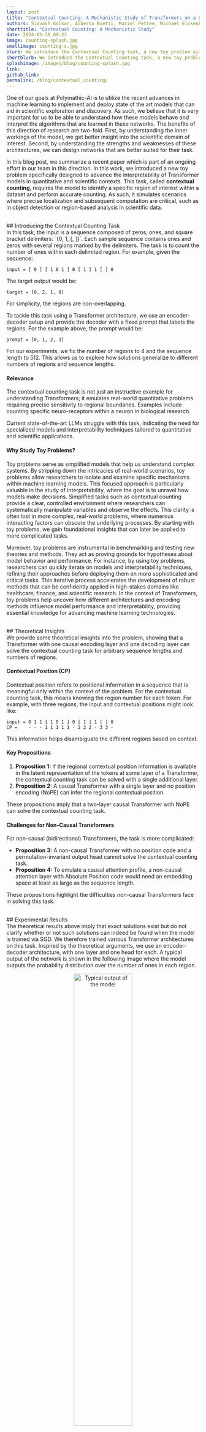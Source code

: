 ```yaml
---
layout: post
title: "Contextual Counting: A Mechanistic Study of Transformers on a Quantitative Task"
authors: Siavash Golkar, Alberto Bietti, Mariel Pettee, Michael Eickenberg, Miles Cranmer, Keiya Hirashima, Geraud Krawezik, Nicholas Lourie, Michael McCabe, Rudy Morel, Ruben Ohana, Liam Holden Parker, Bruno Régaldo-Saint Blancard, Kyunghyun Cho, Shirley&nbsp;Ho
shorttitle: "Contextual Counting: A Mechanistic Study"
date: 2024-05-30 09:23
image: counting-splash.jpg
smallimage: counting-s.jpg
blurb: We introduce the Contextual Counting task, a new toy problem aimed at exploring interpretability of Transformer models in quantitative domains. We compare the performance of causal and non-causal models with different position codes and find causal models with RoPE and NoPE significantly outperform other configurations. We provide detailed explanation of how the circuits function and what makes them succeed or fail in generalization to out-of-distribution samples.
shortblurb: We introduce the Contextual Counting task, a new toy problem aimed at exploring interpretability of Transformer models in quantitative domains.
splashimage: /images/blog/counting-splash.jpg
link: 
github_link: 
permalink: /blog/contextual_counting/
---
```


One of our goals at Polymathic-AI is to utilize the recent advances in machine learning to implement and deploy state of the art models that can aid in scientific exploration and discovery. As such, we believe that it is very important for us to be able to understand how these models behave and interpret the algorithms that are learned in these networks. The benefits of this direction of research are two-fold. First, by understanding the inner workings of the model, we get better insight into the scientific domain of interest. Second, by understanding the strengths and weaknesses of these architectures, we can design networks that are better suited for their task.

In this blog post, we summarize a recent paper which is part of an ongoing effort in our team in this direction. In this work, we introduced a new toy problem specifically designed to advance the interpretability of Transformer models in quantitative and scientific contexts. This task, called **contextual counting**, requires the model to identify a specific region of interest within a dataset and perform accurate counting. As such, it simulates scenarios where precise localization and subsequent computation are critical, such as in object detection or region-based analysis in scientific data. 

<br>
## Introducing the Contextual Counting Task
<br>
In this task, the input is a sequence composed of zeros, ones, and square bracket delimiters: `{0, 1, [, ]}`. Each sample sequence contains ones and zeros with several regions marked by the delimiters. The task is to count the number of ones within each delimited region. For example, given the sequence:

```
input = [ 0 ] [ 1 0 1 ] 0 [ 1 ] 1 [ ] 0
```

The target output would be:

```
target = [0, 2, 1, 0]
```

For simplicity, the regions are non-overlapping.

To tackle this task using a Transformer architecture, we use an encoder-decoder setup and provide the decoder with a fixed prompt that labels the regions. For the example above, the prompt would be:

```
prompt = [0, 1, 2, 3]
```

For our experiments, we fix the number of regions to 4 and the sequence length to 512. This allows us to explore how solutions generalize to different numbers of regions and sequence lengths.

#### Relevance

The contextual counting task is not just an instructive example for understanding Transformers; it emulates real-world quantitative problems requiring precise sensitivity to regional boundaries. Examples include counting specific neuro-receptors within a neuron in biological research.

Current state-of-the-art LLMs struggle with this task, indicating the need for specialized models and interpretability techniques tailored to quantitative and scientific applications.

#### Why Study Toy Problems?

Toy problems serve as simplified models that help us understand complex systems. By stripping down the intricacies of real-world scenarios, toy problems allow researchers to isolate and examine specific mechanisms within machine learning models. This focused approach is particularly valuable in the study of interpretability, where the goal is to unravel how models make decisions. Simplified tasks such as contextual counting provide a clear, controlled environment where researchers can systematically manipulate variables and observe the effects. This clarity is often lost in more complex, real-world problems, where numerous interacting factors can obscure the underlying processes. By starting with toy problems, we gain foundational insights that can later be applied to more complicated tasks.

Moreover, toy problems are instrumental in benchmarking and testing new theories and methods. They act as proving grounds for hypotheses about model behavior and performance. For instance, by using toy problems, researchers can quickly iterate on models and interpretability techniques, refining their approaches before deploying them on more sophisticated and critical tasks. This iterative process accelerates the development of robust methods that can be confidently applied in high-stakes domains like healthcare, finance, and scientific research. In the context of Transformers, toy problems help uncover how different architectures and encoding methods influence model performance and interpretability, providing essential knowledge for advancing machine learning technologies.

<br>
## Theoretical Insights
<br>
We provide some theoretical insights into the problem, showing that a Transformer with one causal encoding layer and one decoding layer can solve the contextual counting task for arbitrary sequence lengths and numbers of regions.

#### Contextual Position (CP)

Contextual position refers to positional information in a sequence that is meaningful only within the context of the problem. For the contextual counting task, this means knowing the region number for each token. For example, with three regions, the input and contextual positions might look like:

```
input = 0 1 1 [ 1 0 1 ] 0 [ 1 ] 1 [ ] 0
CP =    - - - 1 1 1 1 1 - 2 2 2 - 3 3 -
```

This information helps disambiguate the different regions based on context.

#### Key Propositions

1. **Proposition 1:** If the regional contextual position information is available in the latent representation of the tokens at some layer of a Transformer, the contextual counting task can be solved with a single additional layer.
2. **Proposition 2:** A causal Transformer with a single layer and no position encoding (NoPE) can infer the regional contextual position.

These propositions imply that a two-layer causal Transformer with NoPE can solve the contextual counting task.

#### Challenges for Non-Causal Transformers

For non-causal (bidirectional) Transformers, the task is more complicated:

- **Proposition 3:** A non-causal Transformer with no position code and a permutation-invariant output head cannot solve the contextual counting task.
- **Proposition 4:** To emulate a causal attention profile, a non-causal attention layer with Absolute Position code would need an embedding space at least as large as the sequence length.

These propositions highlight the difficulties non-causal Transformers face in solving this task.


<br>
## Experimental Results
<br>
The theoretical results above imply that exact solutions exist but do not clarify whether or not such solutions can indeed be found when the model is trained via SGD. We therefore trained various Transformer architectures on this task. Inspired by the theoretical arguments, we use an encoder-decoder architecture, with one layer and one head for each. A typical output of the network is shown in the following image where the model outputs the probability distribution over the number of ones in each region.

<p align="center">
  <img src="/images/blog/counting/output.png" alt="Typical output of the model" width="55%" style="mix-blend-mode: darken;">
</p>


We summarize the results of this empirical exploration below.

#### 1. Causal transformers significantly outperform non-causal ones.

<p align="center">
  <img src="/images/blog/counting/accuracy.png" alt="Performance of the different configuraiton" width="55%" style="mix-blend-mode: darken;">
</p>

The above figure shows the performance of different Transformer configurations. The most prominant feature of this figure is that non-causal transformers with any positional encoding fail to get good performance. In contrast, causal Transformers can achieve close to 100\% accuracy.

#### 2. NoPE is best but harder to train than RoPE.


We also see that the very best model is trained with NoPE but RoPE is much more consistent in training.

#### 3. In the best performing models, the encoder captures the regional contextual position information.

As described above, the regional contextual position is an important piece of information for this task. Looking at the projection of the 1-token embeddings in the different regions, we see that this information is accurately captured. 

<p align="center">
  <img src="/images/blog/counting/pca_proj.png" alt="PCA projection of the 1-tokens after the encoder layer." width="45%" style="mix-blend-mode: darken;">
</p>

By looking at the details of the attention module of the encoder, we see that in causal models, this information is inferred by attending to all the previous delimiter tokens equally. Each token can tell which region it is in by looking at how many delimiter tokens of each kind preceded it.


#### 4. In the best performing models, the decoder attends only to the 1-tokens in the relevant region.

We can verify explicitly that the inferred regional contextual position in the encoder is used in the decoder cross-attention module such that the attention profile is focused on the 1-tokens of the relevant region (in the below figure, the third region).

<p align="center">
  <img src="/images/blog/counting/decoder.png" alt="The attention profile of the decoder." width="45%" style="mix-blend-mode: darken;">
</p>

We see that in this example, the decoder also attends to the beginning-of-sequence token. The reason for this is that, if the model *only* attends to the 1-tokens, then the number of the 1-tokens - the quantity of interest - is going to cancel in the calculation of the softmax. However, if there is another token, then the number of 1-tokens will be preserved. In this way, this other token acts as a bias term when computing the output of the attention module. 

#### 6. Out-of-distribution generalization is directly linked to which tokens are used as bias terms.

The figure below shows the behavior of three different type of solutions when generalizing to sequences of different lengths and inputs with different number of regions. Even though all three attain the same performance on the in-distribution data, their out-of-distribution performance is very different. Why is this the case?

<p align="center">
  <img src="/images/blog/counting/var_sols.png" alt="Different types of solutions." width="95%" style="mix-blend-mode: darken;">
</p>

We can get a hint at what might be the culprit by looking at the attention pattern of the decoder. The attention pattern given in the previous point pertains to the blue dots on this figure, i.e. the model that generalizes best. 

The figure below, shows the attention pattern of the orange dots, i.e. the model that generalizes do different seuqence lengths but not to different region numbers. We see that as before, the decoder pays attention to the 1-tokens of the relevant region (in this case the first region), however this time the role of the bias term is played by the ]-tokens. During training, the number of regions is fixed at 4, and therefore the number of ]-tokens can be used as a constant bias. However, this is not the case when the number of regions changes. This explains why this model does not generalize to other number of regions.

<p align="center">
  <img src="/images/blog/counting/decoder_nongen.png" alt="The attention profile of the decoder of a non-generalizing model." width="45%" style="mix-blend-mode: darken;">
</p>

In our exploration, we found that the model can use any combination of quantities that are constant during training as biases. 

#### 7. (Technical) The network generates its output by balancing two learned shapes.

This point is a little technical and it pertains to the detail of how the network explicitly generates its output. I think it is cute enough to be worth mentioning. 

In some of our experiments, we chose to remove the MLP and self-attention layers from the decoder block. That is, the decoder is just a cross-attention layer. This configuration is less expressive but has the advantage that the output of the model is a linear combination of the value vectors derived from the embeddings of the encoder.

In a preious case we saw that the decoder only attended to the 1-tokens of the relevant region and the beginning-of-sequence token. The figure below shows the value vectors of these two tokens.

<p align="center">
  <img src="/images/blog/counting/values.png" alt="The value vectors." width="55%" style="mix-blend-mode: darken;">
</p>

We can verify that by adding n-times the value vector of the 1-token to the value vector of the BoS-token, we arrive at a distribution that (after a softmax) is peaked at n. Comparing this with the output of the model, we see that this is indeed what the network is implementing.

<p align="center">
  <img src="/images/blog/counting/formula.png" alt="The value vectors." width="55%" style="mix-blend-mode: darken;">
</p>

Therefore, in these models we fully understand what attention patterns the model is using, how these attention patterns are implemented and explicitly how the output of the network is constructed.

If you made it this far, here is an interesting bonus point:

* Even though the model has access to the number n through its attention profile, it still does not construct a probability distribution that is sharply peaked at n. As we see in the above figure, as n gets large, this probability distribution gets wider. This, we believe is partly the side-effect of this specific solution where two curves are being balanced against each other. But it is partly a general problem that as the number of tokens that are attended to gets large, we need higher accuracy to be able to infer n exactly. This is because the information about n is coded non-linearly after the attention layer. In this case, if we assume that the model attends to BoS and 1-tokens equally the output becomes:

<p align="center">
  <img src="/images/blog/counting/n_dependence.png" alt="The n-dependence of the model output." width="25%" style="mix-blend-mode: darken;">
</p>

We see that as n becomes large, the difference between n and n+1 becomes smaller.

<br>
## Conclusion
<br>
The contextual counting task provides a valuable framework for exploring the interpretability of Transformers in scientific and quantitative contexts. Our experiments show that causal Transformers with NoPE can effectively solve this task, while non-causal models struggle. These findings highlight the importance of task-specific interpretability challenges and the potential for developing more robust and generalizable models for scientific applications.

For more details, check out our preprint on the [arXiv](link).

*-- Siavash Golkar*


Image by [Tim Mossholder](https://unsplash.com/photos/blue-and-black-electric-wires-FwzhysPCQZc) via Unsplash.